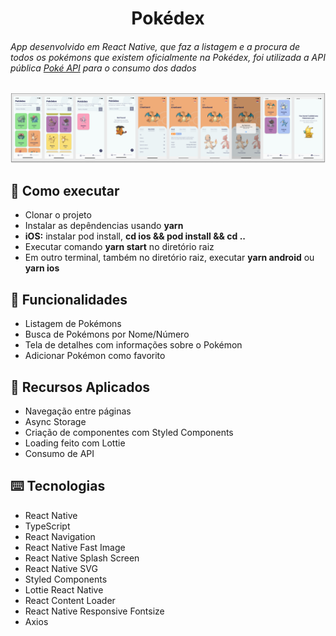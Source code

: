 <h1 align="center">
  Pokédex
</h1>

<h6>
App desenvolvido em React Native, que faz a listagem e a procura de todos os pokémons que existem oficialmente na Pokédex,
foi utilizada a API pública <a href="https://pokeapi.co/">Poké API</a> para o consumo dos dados
</h6>

![](./src/assets/images/preview.png)

## :rocket: Como executar

<ul>
  <li>Clonar o projeto</li>
  <li>Instalar as depêndencias usando <strong>yarn</strong></li>
  <li><strong>iOS:</strong> instalar pod install, <strong>cd ios && pod install && cd ..</strong></li>
  <li>Executar comando <strong>yarn start</strong> no diretório raiz</li>
  <li>Em outro terminal, também no diretório raiz, executar <strong>yarn android</strong> ou <strong>yarn ios</strong></li>
</ul>

## :speech_balloon: Funcionalidades

<ul>
  <li>Listagem de Pokémons</li>
  <li>Busca de Pokémons por Nome/Número</li>
  <li>Tela de detalhes com informações sobre o Pokémon</li>
  <li>Adicionar Pokémon como favorito</li>
</ul>

## :iphone: Recursos Aplicados

<ul>
  <li>Navegação entre páginas</li>
  <li>Async Storage</li>
  <li>Criação de componentes com Styled Components</li>
  <li>Loading feito com Lottie</li>
  <li>Consumo de API</li>
</ul>

## ⌨️ Tecnologias

<ul>
  <li>React Native</li>
  <li>TypeScript</li>
  <li>React Navigation</li>
  <li>React Native Fast Image</li>
  <li>React Native Splash Screen</li>
  <li>React Native SVG</li>
  <li>Styled Components</li>
  <li>Lottie React Native</li>
  <li>React Content Loader</li>
  <li>React Native Responsive Fontsize</li>
  <li>Axios</li>
</ul>
